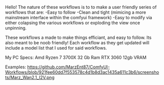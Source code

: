 Hello! 
The nature of these workflows is to to make a user friendly series of workflows that are:
-Easy to follow
-Clean and tight (mimicing a more mainstream interface within the comfyui framework)
-Easy to modify via either colapsing the various workflows or exploding the view once unpinning.

These workflows a made to make things efficiant, and easy to follow. Its also meant to be noob friendly! Each workflow as they get updated will include a model list that I used for said workflows.

My PC Specs:
Amd Ryzen 7 3700X
32 Gb Ram
RTX 3060 12gb VRAM


Examples:
https://github.com/MarzEnt87/ComfyUI-Workflows/blob/921fee60dd7f553578c4d1b8d3ac1435a611c3b6/screenshots/Marz_Wan2.1_I2V.png
